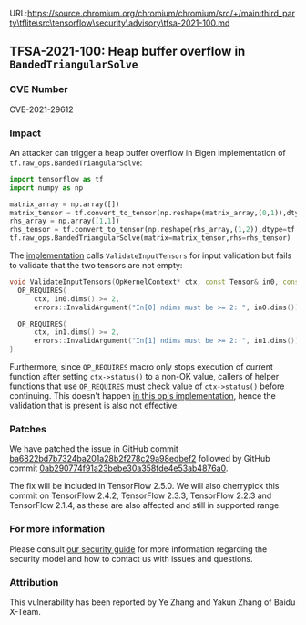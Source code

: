 URL:https://source.chromium.org/chromium/chromium/src/+/main:third_party\tflite\src\tensorflow\security\advisory\tfsa-2021-100.md
## TFSA-2021-100: Heap buffer overflow in `BandedTriangularSolve`

### CVE Number
CVE-2021-29612

### Impact
An attacker can trigger a heap buffer overflow in Eigen implementation of
`tf.raw_ops.BandedTriangularSolve`:

```python
import tensorflow as tf
import numpy as np

matrix_array = np.array([])
matrix_tensor = tf.convert_to_tensor(np.reshape(matrix_array,(0,1)),dtype=tf.float32)
rhs_array = np.array([1,1])
rhs_tensor = tf.convert_to_tensor(np.reshape(rhs_array,(1,2)),dtype=tf.float32)
tf.raw_ops.BandedTriangularSolve(matrix=matrix_tensor,rhs=rhs_tensor)
```

The
[implementation](https://github.com/tensorflow/tensorflow/blob/eccb7ec454e6617738554a255d77f08e60ee0808/tensorflow/core/kernels/linalg/banded_triangular_solve_op.cc#L269-L278)
calls `ValidateInputTensors` for input validation but fails to validate that the
two tensors are not empty:

```cc
void ValidateInputTensors(OpKernelContext* ctx, const Tensor& in0, const Tensor& in1) {
  OP_REQUIRES(
      ctx, in0.dims() >= 2,
      errors::InvalidArgument("In[0] ndims must be >= 2: ", in0.dims()));

  OP_REQUIRES(
      ctx, in1.dims() >= 2,
      errors::InvalidArgument("In[1] ndims must be >= 2: ", in1.dims()));
}
```

Furthermore, since `OP_REQUIRES` macro only stops execution of current function
after setting `ctx->status()` to a non-OK value, callers of helper functions
that use `OP_REQUIRES` must check value of `ctx->status()` before continuing.
This doesn't happen [in this op's
implementation](https://github.com/tensorflow/tensorflow/blob/eccb7ec454e6617738554a255d77f08e60ee0808/tensorflow/core/kernels/linalg/banded_triangular_solve_op.cc#L219),
hence the validation that is present is also not effective.

### Patches
We have patched the issue in GitHub commit
[ba6822bd7b7324ba201a28b2f278c29a98edbef2](https://github.com/tensorflow/tensorflow/commit/ba6822bd7b7324ba201a28b2f278c29a98edbef2)
followed by GitHub commit
[0ab290774f91a23bebe30a358fde4e53ab4876a0](https://github.com/tensorflow/tensorflow/commit/0ab290774f91a23bebe30a358fde4e53ab4876a0).

The fix will be included in TensorFlow 2.5.0. We will also cherrypick this
commit on TensorFlow 2.4.2, TensorFlow 2.3.3, TensorFlow 2.2.3 and TensorFlow
2.1.4, as these are also affected and still in supported range.

### For more information
Please consult [our security
guide](https://github.com/tensorflow/tensorflow/blob/master/SECURITY.md) for
more information regarding the security model and how to contact us with issues
and questions.

### Attribution
This vulnerability has been reported by Ye Zhang and Yakun Zhang of Baidu
X-Team.
